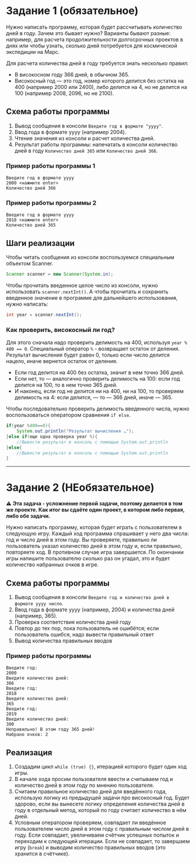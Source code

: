 # Задание 1 (обязательное)

Нужно написать программу, которая будет рассчитывать количество дней в году. Зачем это бывает нужно? Варианты бывают
разные: например, для расчета продолжительности долгосрочных проектов в днях или чтобы узнать, сколько дней потребуется
для космической экспедиции на Марс.

Для расчета количества дней в году требуется знать несколько правил:

- В високосном году 366 дней, в обычном 365.
- Високосный год — это год, номер которого делится без остатка на 400 (например 2000 или 2400), либо делится на 4, но не
  делится на 100 (например 2008, 2096, но не 2100).

## Схема работы программы

1. Вывод сообщения в консоли `Введите год в формате "yyyy"`.
2. Ввод года в формате yyyy (например 2004).
3. Чтение значения из консоли и расчет количества дней.
4. Результат работы программы: напечатать в консоли количество дней в году `Количество дней 365` или
   `Количество дней 366`.

### Пример работы программы 1

```
Введите год в формате yyyy
2000 <нажмите enter>
Количество дней 366
```

### Пример работы программы 2

```
Введите год в формате yyyy
2018 <нажмите enter>
Количество дней 365
```

## Шаги реализации

Чтобы читать сообщения из консоли воспользуемся специальным объектом Scanner.

```java
Scanner scanner = new Scanner(System.in);
```

Чтобы прочитать введенное целое число из консоли, нужно использовать `scanner.nextInt()`. А чтобы прочитать и сохранить
введенное значение в программе для дальнейшего использования, нужно написать:

```java
int year = scanner.nextInt();
```

### Как проверить, високосный ли год?

Для этого сначала надо проверить делимость на 400, используя `year % 400 == 0`. Специальный оператор `%` - возвращает
остаток от деления. Результат вычисления будет равен 0, только если число делится нацело, иначе вернется остаток от
деления.

- Если год делится на 400 без остатка, значит в нем точно 366 дней.
- Если нет, то — аналогично проверить делимость на 100: если год делится на 100, то в нем точно 365 дней.
- И наконец, если год не делится ни на 400, ни на 100, то проверяем делимость на 4: если делится, — то — 366 дней,
  иначе — 365.

Чтобы последовательно проверить делимость введенного числа, нужно воспользоваться оператором сравнения `if else`.

```java
if(year %400==0){
    System.out.println("Результат вычисления …"); 
}else if(еще одна проверка year %){
    //Вывести результат в консоль с помощью System.out.println 
}else{
    //Вывести результат в консоль с помощью System.out.println 
}
```

---

# Задание 2 (НЕобязательное)

⚠️ **Эта задача - усложнение первой задачи, поэтому делается в том же проекте. Как итог вы сдаёте один проект, в котором
либо первая, либо обе задачи.**

Нужно написать программу, которая будет играть с пользователем в следующую игру. Каждый ход программа спрашивает у него
два числа: год и число дней в этом году. Вы проверяете, правильно ли пользователь указал количество дней в этом году и,
если правильно, повторяете ход. В противном случае игра завершается. По окончании игры напишите пользователю сколько раз
он угадал, это и будет количество набранных очков в игре.

## Схема работы программы

1. Вывод сообщения в консоли `Введите год и количество дней в формате yyyy число`.
2. Ввод года в формате yyyy (например, 2004) и количества дней (например, 365).
3. Проверка соответствия количества дней году
4. Повтор до тех пор, пока пользователь не ошибётся; если пользователь ошибся, надо вывести правильный ответ
5. Вывод количества правильных вводов

### Пример работы программы

```
Введите год:
2000
Введите количество дней:
366
Введите год:
2018
Введите количество дней:
365
Введите год:
2019
Введите количество дней:
300
Неправильно! В этом году 365 дней!
Набрано очков: 2
```

## Реализация

1. Создадим цикл `while (true) {}`, итерацией которого будет один ход игры.
2. В начале хода просим пользователя ввести и считываем год и количество дней в этом году по мнению пользователя.
3. Считаем правильное количество дней для введённого года, использую логику из предыдущей задачи про високосный год.
   Будет здорово, если вы вынесете логику определения количества дней в году в отдельный метод, который по году считает
   количество в нём дней.
4. Условным оператором проверяем, совпадает ли введённое пользователем число дней в этом году с правильным числом дней в
   году. Если совпадает, увеличиваем счётчик успешных попыток и переходим к следующей итерации. Если не совпадает, то
   завершаем игру (`break`) и выводим количество правильных вводов (это хранится в счётчике).